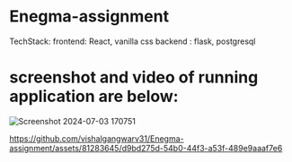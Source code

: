 # Enegma-assignment

TechStack:
  frontend: React, vanilla css
  backend : flask, postgresql

# screenshot and video of running application are below: 

![Screenshot 2024-07-03 170751](https://github.com/vishalgangwarv31/Enegma-assignment/assets/81283645/004d877c-bb5f-43b2-9e1c-1d69e5b2aedf)

https://github.com/vishalgangwarv31/Enegma-assignment/assets/81283645/d9bd275d-54b0-44f3-a53f-489e9aaaf7e6

